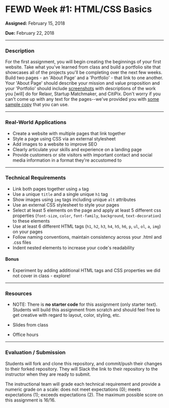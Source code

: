 # FEWD Week #1: HTML/CSS Basics

**Assigned:** February 15, 2018

**Due:** February 22, 2018

---

### Description

For the first assignment, you will begin creating the beginnings of your first website. Take what you've learned from class and build a portfolio site that showcases all of the projects you'll be completing over the next few weeks. Build two pages - an 'About Page' and a 'Portfolio' - that link to one another. Your 'About Page' should describe your mission and value proposition and your 'Portfolio' should include [screenshots](starter_code/images) with descriptions of the work you [will] do for Relaxr, Startup Matchmaker, and CitiPix. Don't worry if you can't come up with any text for the pages--we've provided you with [some sample copy](starter_code/sample_copy.txt) that you can use.

---

### Real-World Applications

- Create a website with multiple pages that link together
- Style a page using CSS via an external stylesheet
- Add images to a website to improve SEO
- Clearly articulate your skills and experience on a landing page
- Provide customers or site visitors with important contact and social media information in a format they're accustomed to

---


### Technical Requirements

- Link both pages together using `a` tag
- Use a unique `title` and a single unique `h1` tag
- Show images using `img` tags including unique `alt` attributes
- Use an external CSS stylesheet to style your pages
- Select at least 5 elements on the page and apply at least 5 different css properties (`font-size`, `color`, `font-family`, `background`, `text-decoration`) to these elements
- Use at least 6 different HTML tags (`h1`, `h2`, `h3`, `h4`, `h5`, `h6`, `p`, `ul`, `ol`, `a`, `img`) on your pages
- Follow naming conventions, maintain consistency across your .html and .css files
- Indent nested elements to increase your code's readability

#### Bonus

- Experiment by adding additional HTML tags and CSS properties we did not cover in class - explore!

---

### Resources

- NOTE: There is **no starter code** for this assignment (only starter text).  Students will build this assignment from scratch and should feel free to get creative with regard to layout, color, styling, etc.

- Slides from class

- Office hours

---

### Evaluation / Submission

Students will fork and clone this repository, and commit/push their changes to their forked repository. They will Slack the link to their repository to the instructor when they are ready to submit.

The instructional team will grade each technical requirement and provide a numeric grade on a scale: does not meet expectations (0); meets expectations (1); exceeds expectations (2).  The maximum possible score on this assignment is 16/16. 

